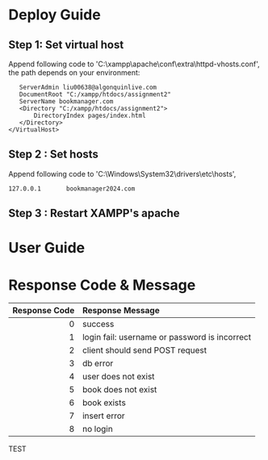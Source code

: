 # Deploy Guide
## Step 1: Set virtual host
Append following code to 'C:\xampp\apache\conf\extra\httpd-vhosts.conf', the path depends on your environment:
```<VirtualHost *:80>
   ServerAdmin liu00638@algonquinlive.com
   DocumentRoot "C:/xampp/htdocs/assignment2"
   ServerName bookmanager.com
   <Directory "C:/xampp/htdocs/assignment2">
       DirectoryIndex pages/index.html
   </Directory>
</VirtualHost>
```

## Step 2 : Set hosts
Append following code to 'C:\Windows\System32\drivers\etc\hosts',
```
127.0.0.1       bookmanager2024.com
```

## Step 3 : Restart XAMPP's apache

# User Guide

# Response Code & Message
| Response Code | Response Message 
| -----:| :---- |
| 0| success|
| 1| login fail: username or password is incorrect|
| 2| client should send POST request|
| 3| db error|
| 4| user does not exist|
| 5| book does not exist|
| 6| book exists|
| 7| insert error|
| 8| no login|

TEST